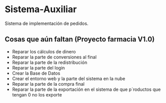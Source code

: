 # Sistema-Auxiliar

Sistema de implementación de pedidos.

## Cosas que aún faltan (Proyecto farmacia V1.0)

- Reparar los cálculos de dinero
- Reparar la parte de conversiones al final
- Reparar la parte de la redistribución
- Reparar la parte del login
- Crear la Base de Datos
- Crear el entorno web y la parte del sistema en la nube
- Reparar la parte de la compra final
- Reparar la parte de la exportación en el sistema de que p´roductos que tengan 0 no los exporte

